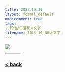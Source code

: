 ```yaml
---
title: 2023.10.30
layout: formal_default
omoicomment: true
tags:
- 其他/日落和大文字
filename: 2023-10-30大文字
---
```


<img src="https://drive.google.com/thumbnail?id=1EDKkcBa2tr0dQPmhwoPmTTQS-xyShH3Q&sz=w800" />
<hr style="width:50px;text-align:left;margin-left:0">


### [< back](https://wzetto.github.io/wz369.github.io/omoi_main/omoi.html)

<script>
  window.onload = function(){
    let txt = document.getElementById("side_text");
    txt.innerHTML = "";
  }
</script>
  
